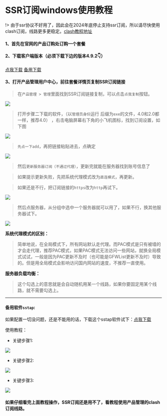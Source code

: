 # SSR订阅windows使用教程

!> 由于ssr协议不好用了，因此会在2024年底停止支持ssr订阅，所以请尽快使用clash订阅，线路更多更稳定。[clash教程地址](/clash/windows.md)

#### 1、首先在官网的产品订购处订购一个套餐

#### 2、下载客户端版本（必须下载下边的版本4.9.2👇） 

[点我下载](https://file.o4o.win/Windows/S-S-R.zip)
[备用下载](http://file.helloking.top/Windows/S-S-R.zip)

#### 3、打开产品管理用户中心，前往套餐详情页复制SSR订阅链接

> 在`产品管理 > 管理`里面找到SSR订阅链接复制，可以点击`点我复制`按钮。

![](/img/windows1.png)

> 打开步骤二下载的软件，（以`管理员身份`运行 后缀为`exe`的文件，4.0和2.0都一样，推荐4.0） ，右击电脑屏幕右下角的小飞机图标，找到订阅设置，如下图

![](/img/windows2.png)

> `先点一下add`，再把链接粘贴进去，点确定

![](/img/windows3.png)

> 然后`更新服务器订阅（不通过代理）`，更新完就能在服务器找到账号信息了

> 如果提示更新失败，先把系统代理模式改为`直连模式`，再更新。

> 如果还是不行，把订阅链接的`https`改为`http`再试下。

![](/img/windows4.png)

> 然后点服务器，从分组中选中一个服务器就可以用了，如果不行，换其他服务器试下。

![](/img/windows5.png)

**系统代理模式的区别：**
>简单地说，在全局模式下，所有网站默认走代理。而PAC模式是只有被墙的才会走代理，推荐PAC模式，如果PAC模式无法访问一些网站，就换全局模式试试，一般是因为PAC更新不及时（也可能是GFWList更新不及时）导致的。但是用全局模式会影响访问国内网站的速度，不推荐一直使用。


**服务器负载均衡：**
>这个勾选上的意思就是会自动随机用某一个线路，如果你要固定用某个线路，就不需要勾选上。

------------------

#### 备用软件`sstap`:

如果配置一切没问题，还是不能用的话，下载这个sstap软件试下：[点我下载](https://file.o4o.win/sstap/(%E6%8E%A8%E8%8D%90)SSTap-beta-setup-1.0.9.7.exe.7z)

使用教程：

- 关键步骤1:

![](/img/windows6.png)

- 关键步骤2:

![](/img/windows7.png)

- 关键步骤3:

![](/img/windows8.png)

#### 如果仔细看完上面教程操作，SSR订阅还是用不了，看教程使用产品管理的clash订阅线路。